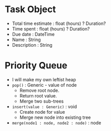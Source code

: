 # Task Object

- Total time estimate : float (hours) ? Duration?
- Time spent : float (hours) ? Duration?
- Due date : DateTime
- Name : String
- Description : String

# Priority Queue

- I will make my own leftist heap
- `pop()` : Generic - value of node 
   - Remove root node.
   - Return root value.
   - Merge two sub-trees
- `insert(value : Generic)` : void
   - Create node for value
   - Merge new node into existing tree
- `merge(node1 : node, node2 : node)` : node 
